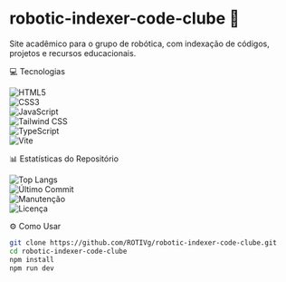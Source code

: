 # robotic-indexer-code-clube 🤖

Site acadêmico para o grupo de robótica, com indexação de códigos, projetos e recursos educacionais.

💻 Tecnologias

![HTML5](https://img.shields.io/badge/HTML5-E34F26?style=for-the-badge&logo=html5&logoColor=white)  
![CSS3](https://img.shields.io/badge/CSS3-1572B6?style=for-the-badge&logo=css3&logoColor=white)  
![JavaScript](https://img.shields.io/badge/JavaScript-F7DF1E?style=for-the-badge&logo=javascript&logoColor=black)  
![Tailwind CSS](https://img.shields.io/badge/Tailwind_CSS-38B2AC?style=for-the-badge&logo=tailwind-css&logoColor=white)  
![TypeScript](https://img.shields.io/badge/TypeScript-007ACC?style=for-the-badge&logo=typescript&logoColor=white)  
![Vite](https://img.shields.io/badge/Vite-B73BFE?style=for-the-badge&logo=vite&logoColor=FFD62E)

📊 Estatísticas do Repositório

![Top Langs](https://github-readme-stats.vercel.app/api/top-langs/?username=ROTIVg&repo=robotic-indexer-code-clube&layout=compact&theme=dark)  
![Último Commit](https://img.shields.io/github/last-commit/ROTIVg/robotic-indexer-code-clube?style=flat-square&color=dark)  
![Manutenção](https://img.shields.io/maintenance/yes/2025?style=flat-square&color=dark)  
![Licença](https://img.shields.io/badge/License-MIT-green?style=flat-square)

⚙️ Como Usar

```bash
git clone https://github.com/ROTIVg/robotic-indexer-code-clube.git
cd robotic-indexer-code-clube
npm install
npm run dev